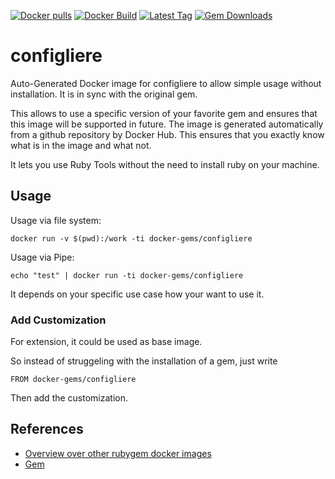 [![Docker pulls](https://img.shields.io/docker/pulls/rubygem/configliere.svg)](https://hub.docker.com/r/rubygem/configliere/)
[![Docker Build](https://img.shields.io/docker/automated/rubygem/configliere.svg)](https://hub.docker.com/r/rubygem/configliere/)
[![Latest Tag](https://img.shields.io/github/tag/docker-rubygem/configliere.svg)](https://hub.docker.com/r/rubygem/configliere/)
[![Gem Downloads](https://img.shields.io/gem/dt/configliere.svg)](https://rubygems.org/gems/configliere/)
# configliere

Auto-Generated Docker image for configliere to allow simple usage without installation.
It is in sync with the original gem.

This allows to use a specific version of your favorite gem and ensures that this image will be supported in future.
The image is generated automatically from a github repository by Docker Hub.
This ensures that you exactly know what is in the image and what not.

It lets you use Ruby Tools without the need to install ruby on your machine.

## Usage

Usage via file system:

`docker run -v $(pwd):/work -ti docker-gems/configliere`

Usage via Pipe:

`echo "test" | docker run -ti docker-gems/configliere`

It depends on your specific use case how your want to use it.

### Add Customization

For extension, it could be used as base image.

So instead of struggeling with the installation of a gem, just write

`FROM docker-gems/configliere`

Then add the customization.

## References

 - [Overview over other rubygem docker images](https://github.com/thinkbot/docker-rubygem)
 - [Gem](https://rubygems.org/gems/configliere/)
